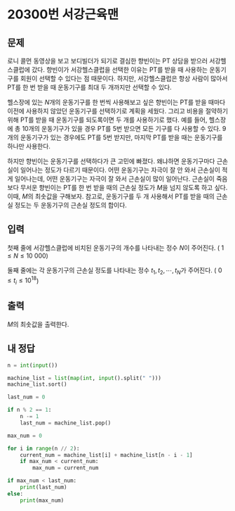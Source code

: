 # 20300번 서강근육맨

## 문제
로니 콜먼 동영상을 보고 보디빌더가 되기로 결심한 향빈이는 PT 상담을 받으러 서강헬스클럽에 갔다. 향빈이가 서강헬스클럽을 선택한 이유는 PT를 받을 때 사용하는 운동기구를 회원이 선택할 수 있다는 점 때문이다. 하지만, 서강헬스클럽은 항상 사람이 많아서 PT를 한 번 받을 때 운동기구를 최대 두 개까지만 선택할 수 있다.

헬스장에 있는 $N$개의 운동기구를 한 번씩 사용해보고 싶은 향빈이는 PT를 받을 때마다 이전에 사용하지 않았던 운동기구를 선택하기로 계획을 세웠다. 그리고 비용을 절약하기 위해 PT를 받을 때 운동기구를 되도록이면 두 개를 사용하기로 했다. 예를 들어, 헬스장에 총 
$10$개의 운동기구가 있을 경우 PT를 
$5$번 받으면 모든 기구를 다 사용할 수 있다. 
$9$개의 운동기구가 있는 경우에도 PT를 
$5$번 받지만, 마지막 PT를 받을 때는 운동기구를 하나만 사용한다.

하지만 향빈이는 운동기구를 선택하다가 큰 고민에 빠졌다. 왜냐하면 운동기구마다 근손실이 일어나는 정도가 다르기 때문이다. 어떤 운동기구는 자극이 잘 안 와서 근손실이 적게 일어나는데, 어떤 운동기구는 자극이 잘 와서 근손실이 많이 일어난다. 근손실이 죽음보다 무서운 향빈이는 PT를 한 번 받을 때의 근손실 정도가 
$M$을 넘지 않도록 하고 싶다. 이때, 
$M$의 최솟값을 구해보자. 참고로, 운동기구를 두 개 사용해서 PT를 받을 때의 근손실 정도는 두 운동기구의 근손실 정도의 합이다.

## 입력
첫째 줄에 서강헬스클럽에 비치된 운동기구의 개수를 나타내는 정수 
$N$이 주어진다. (
$1 \leq N \leq 10\ 000$)

둘째 줄에는 각 운동기구의 근손실 정도를 나타내는 정수 
$t_1, t_2, \cdots, t_N$가 주어진다. (
$0 \leq t_i \leq 10^{18}$)

## 출력
$M$의 최솟값을 출력한다.

## 내 정답
```Python
n = int(input())

machine_list = list(map(int, input().split(" ")))
machine_list.sort()

last_num = 0

if n % 2 == 1:
    n -= 1
    last_num = machine_list.pop()

max_num = 0

for i in range(n // 2):
    current_num = machine_list[i] + machine_list[n - i - 1]
    if max_num < current_num:
        max_num = current_num

if max_num < last_num:
    print(last_num)
else:
    print(max_num)
```